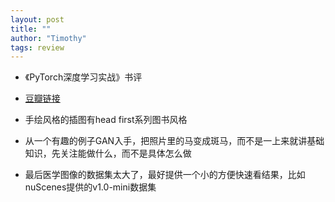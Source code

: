 ```yaml
---
layout: post
title: ""
author: "Timothy"
tags: review 
---
```


- 《PyTorch深度学习实战》书评
- [豆瓣链接](https://book.douban.com/subject/35776474/)


- 手绘风格的插图有head first系列图书风格
- 从一个有趣的例子GAN入手，把照片里的马变成斑马，而不是一上来就讲基础知识，先关注能做什么，而不是具体怎么做
- 最后医学图像的数据集太大了，最好提供一个小的方便快速看结果，比如nuScenes提供的v1.0-mini数据集 























